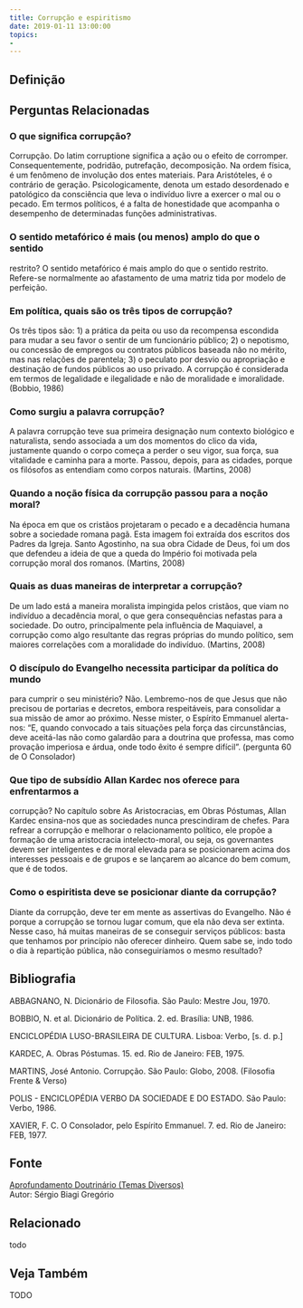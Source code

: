 ```yaml
---
title: Corrupção e espiritismo
date: 2019-01-11 13:00:00
topics: 
- 
---
```


## Definição


## Perguntas Relacionadas

### O que significa corrupção?
Corrupção. Do latim corruptione significa a ação ou o efeito de
corromper. Consequentemente, podridão, putrefação, decomposição. Na
ordem física, é um fenômeno de involução dos entes materiais. Para
Aristóteles, é o contrário de geração. Psicologicamente, denota um
estado desordenado e patológico da consciência que leva o indivíduo
livre a exercer o mal ou o pecado. Em termos políticos, é a falta de
honestidade que acompanha o desempenho de determinadas funções
administrativas.

### O sentido metafórico é mais (ou menos) amplo do que o sentido
restrito?
O sentido metafórico é mais amplo do que o sentido restrito. Refere-se
normalmente ao afastamento de uma matriz tida por modelo de perfeição.

### Em política, quais são os três tipos de corrupção?
Os três tipos são: 1) a prática da peita ou uso da recompensa escondida
para mudar a seu favor o sentir de um funcionário público; 2) o
nepotismo, ou concessão de empregos ou contratos públicos baseada não no
mérito, mas nas relações de parentela; 3) o peculato por desvio ou
apropriação e destinação de fundos públicos ao uso privado. A corrupção
é considerada em termos de legalidade e ilegalidade e não de moralidade
e imoralidade. (Bobbio, 1986)

### Como surgiu a palavra corrupção?
A palavra corrupção teve sua primeira designação num contexto biológico
e naturalista, sendo associada a um dos momentos do clico da vida,
justamente quando o corpo começa a perder o seu vigor, sua força, sua
vitalidade e caminha para a morte. Passou, depois, para as cidades,
porque os filósofos as entendiam como corpos naturais. (Martins, 2008)

### Quando a noção física da corrupção passou para a noção moral?
Na época em que os cristãos projetaram o pecado e a decadência humana
sobre a sociedade romana pagã. Esta imagem foi extraída dos escritos dos
Padres da Igreja. Santo Agostinho, na sua obra Cidade de Deus, foi
um dos que defendeu a ideia de que a queda do Império foi motivada pela
corrupção moral dos romanos. (Martins, 2008)

### Quais as duas maneiras de interpretar a corrupção?
De um lado está a maneira moralista impingida pelos cristãos, que viam
no indivíduo a decadência moral, o que gera consequências nefastas para
a sociedade. Do outro, principalmente pela influência de Maquiavel, a
corrupção como algo resultante das regras próprias do mundo político,
sem maiores correlações com a moralidade do indivíduo. (Martins, 2008)

### O discípulo do Evangelho necessita participar da política do mundo
para cumprir o seu ministério?
Não. Lembremo-nos de que Jesus que não precisou de portarias e decretos,
embora respeitáveis, para consolidar a sua missão de amor ao próximo.
Nesse mister, o Espírito Emmanuel alerta-nos: “E, quando convocado a
tais situações pela força das circunstâncias, deve aceitá-las não como
galardão para a doutrina que professa, mas como provação imperiosa e
árdua, onde todo êxito é sempre difícil”. (pergunta 60 de O
Consolador)

### Que tipo de subsídio Allan Kardec nos oferece para enfrentarmos a
corrupção?
No capítulo sobre As Aristocracias, em Obras Póstumas, Allan Kardec
ensina-nos que as sociedades nunca prescindiram de chefes. Para refrear
a corrupção e melhorar o relacionamento político, ele propõe a formação
de uma aristocracia intelecto-moral, ou seja, os governantes devem ser
inteligentes e de moral elevada para se posicionarem acima dos
interesses pessoais e de grupos e se lançarem ao alcance do bem comum,
que é de todos.

### Como o espiritista deve se posicionar diante da corrupção?
Diante da corrupção, deve ter em mente as assertivas do Evangelho. Não é
porque a corrupção se tornou lugar comum, que ela não deva ser extinta.
Nesse caso, há muitas maneiras de se conseguir serviços públicos: basta
que tenhamos por princípio não oferecer dinheiro. Quem sabe se, indo
todo o dia à repartição pública, não conseguiríamos o mesmo resultado?

## Bibliografia

ABBAGNANO, N. Dicionário de Filosofia. São Paulo: Mestre Jou, 1970.

BOBBIO, N. et al. Dicionário de Política. 2. ed. Brasília: UNB, 1986.

ENCICLOPÉDIA LUSO-BRASILEIRA DE CULTURA. Lisboa: Verbo, \[s. d. p.\]

KARDEC, A. Obras Póstumas. 15. ed. Rio de Janeiro: FEB, 1975.

MARTINS, José Antonio. Corrupção. São Paulo: Globo, 2008. (Filosofia
Frente & Verso)

POLIS - ENCICLOPÉDIA VERBO DA SOCIEDADE E DO ESTADO. São Paulo: Verbo,
1986.

XAVIER, F. C. O Consolador, pelo Espírito Emmanuel. 7. ed. Rio de
Janeiro: FEB, 1977.

## Fonte
[Aprofundamento Doutrinário (Temas Diversos)](https://sites.google.com/view/aprofundamentodoutrinario/corrupção-e-espiritismo)  
Autor: Sérgio Biagi Gregório



## Relacionado
todo

## Veja Também
TODO


